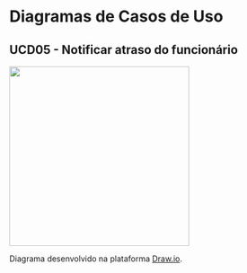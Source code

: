 # Diagramas de Casos de Uso

## UCD05 - Notificar atraso do funcionário
<div class="toolgrid">
	<div>
        <img height="320px" src="../../../img/diagramas-casos-uso/uc05.png"> 
    </div>
</div>
<p align="justify">Diagrama desenvolvido na plataforma <a href = "https://app.diagrams.net/">Draw.io</a>.</p>